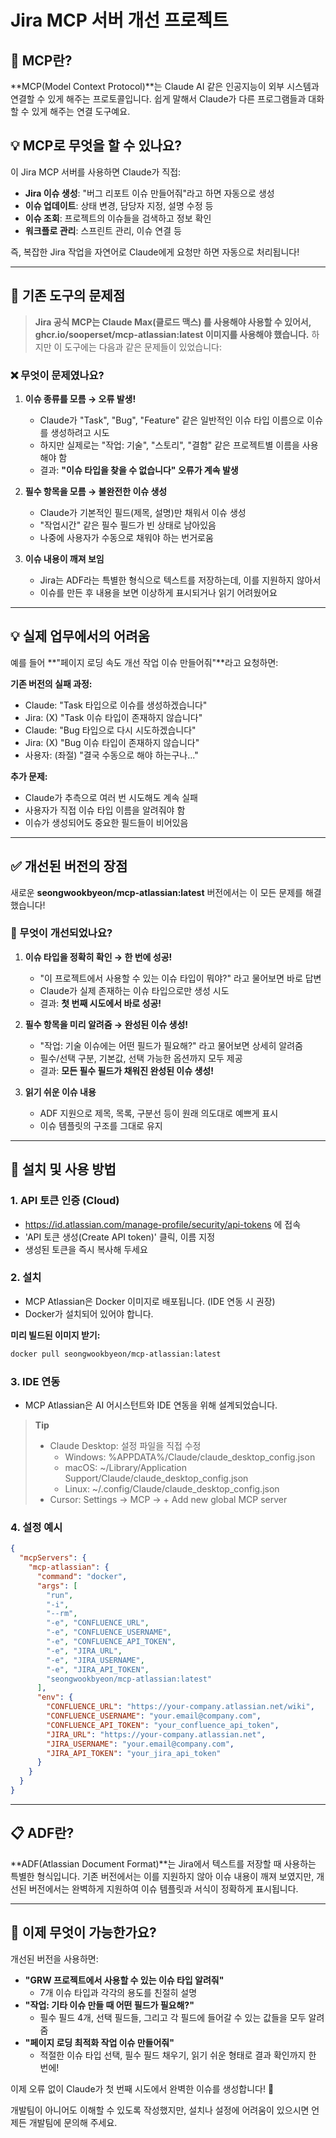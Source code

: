# Jira MCP 서버 개선 프로젝트

## 🤖 MCP란?
**MCP(Model Context Protocol)**는 Claude AI 같은 인공지능이 외부 시스템과 연결할 수 있게 해주는 프로토콜입니다. 쉽게 말해서 Claude가 다른 프로그램들과 대화할 수 있게 해주는 연결 도구예요.

## 💡 MCP로 무엇을 할 수 있나요?
이 Jira MCP 서버를 사용하면 Claude가 직접:
- **Jira 이슈 생성**: "버그 리포트 이슈 만들어줘"라고 하면 자동으로 생성
- **이슈 업데이트**: 상태 변경, 담당자 지정, 설명 수정 등
- **이슈 조회**: 프로젝트의 이슈들을 검색하고 정보 확인
- **워크플로 관리**: 스프린트 관리, 이슈 연결 등

즉, 복잡한 Jira 작업을 자연어로 Claude에게 요청만 하면 자동으로 처리됩니다!

---

## 🚨 기존 도구의 문제점
> **Jira 공식 MCP는 Claude Max(클로드 맥스) 를 사용해야 사용할 수 있어서, ghcr.io/sooperset/mcp-atlassian:latest 이미지를 사용해야 했습니다.** 하지만 이 도구에는 다음과 같은 문제들이 있었습니다:

### ❌ 무엇이 문제였나요?

1. **이슈 종류를 모름 → 오류 발생!**
   - Claude가 "Task", "Bug", "Feature" 같은 일반적인 이슈 타입 이름으로 이슈를 생성하려고 시도
   - 하지만 실제로는 "작업: 기술", "스토리", "결함" 같은 프로젝트별 이름을 사용해야 함
   - 결과: **"이슈 타입을 찾을 수 없습니다" 오류가 계속 발생**

2. **필수 항목을 모름 → 불완전한 이슈 생성**
   - Claude가 기본적인 필드(제목, 설명)만 채워서 이슈 생성
   - "작업시간" 같은 필수 필드가 빈 상태로 남아있음
   - 나중에 사용자가 수동으로 채워야 하는 번거로움

3. **이슈 내용이 깨져 보임**
   - Jira는 ADF라는 특별한 형식으로 텍스트를 저장하는데, 이를 지원하지 않아서
   - 이슈를 만든 후 내용을 보면 이상하게 표시되거나 읽기 어려웠어요

---

## 💡 실제 업무에서의 어려움
예를 들어 **"페이지 로딩 속도 개선 작업 이슈 만들어줘"**라고 요청하면:

**기존 버전의 실패 과정:**
- Claude: "Task 타입으로 이슈를 생성하겠습니다"
- Jira: (X) "Task 이슈 타입이 존재하지 않습니다"
- Claude: "Bug 타입으로 다시 시도하겠습니다"
- Jira: (X) "Bug 이슈 타입이 존재하지 않습니다"
- 사용자: (좌절) "결국 수동으로 해야 하는구나..."

**추가 문제:**
- Claude가 추측으로 여러 번 시도해도 계속 실패
- 사용자가 직접 이슈 타입 이름을 알려줘야 함
- 이슈가 생성되어도 중요한 필드들이 비어있음

---

## ✅ 개선된 버전의 장점
새로운 **seongwookbyeon/mcp-atlassian:latest** 버전에서는 이 모든 문제를 해결했습니다!

### 🎯 무엇이 개선되었나요?

1. **이슈 타입을 정확히 확인 → 한 번에 성공!**
   - "이 프로젝트에서 사용할 수 있는 이슈 타입이 뭐야?" 라고 물어보면 바로 답변
   - Claude가 실제 존재하는 이슈 타입으로만 생성 시도
   - 결과: **첫 번째 시도에서 바로 성공!**

2. **필수 항목을 미리 알려줌 → 완성된 이슈 생성!**
   - "작업: 기술 이슈에는 어떤 필드가 필요해?" 라고 물어보면 상세히 알려줌
   - 필수/선택 구분, 기본값, 선택 가능한 옵션까지 모두 제공
   - 결과: **모든 필수 필드가 채워진 완성된 이슈 생성!**

3. **읽기 쉬운 이슈 내용**
   - ADF 지원으로 제목, 목록, 구분선 등이 원래 의도대로 예쁘게 표시
   - 이슈 템플릿의 구조를 그대로 유지

---

## 🔧 설치 및 사용 방법

### 1. API 토큰 인증 (Cloud)
- https://id.atlassian.com/manage-profile/security/api-tokens 에 접속
- 'API 토큰 생성(Create API token)' 클릭, 이름 지정
- 생성된 토큰을 즉시 복사해 두세요

### 2. 설치
- MCP Atlassian은 Docker 이미지로 배포됩니다. (IDE 연동 시 권장)
- Docker가 설치되어 있어야 합니다.

**미리 빌드된 이미지 받기:**
```bash
docker pull seongwookbyeon/mcp-atlassian:latest
```

### 3. IDE 연동
- MCP Atlassian은 AI 어시스턴트와 IDE 연동을 위해 설계되었습니다.

> **Tip**
> - Claude Desktop: 설정 파일을 직접 수정
>   - Windows: %APPDATA%/Claude/claude_desktop_config.json
>   - macOS: ~/Library/Application Support/Claude/claude_desktop_config.json
>   - Linux: ~/.config/Claude/claude_desktop_config.json
> - Cursor: Settings → MCP → + Add new global MCP server

### 4. 설정 예시
```json
{
  "mcpServers": {
    "mcp-atlassian": {
      "command": "docker",
      "args": [
        "run",
        "-i",
        "--rm",
        "-e", "CONFLUENCE_URL",
        "-e", "CONFLUENCE_USERNAME",
        "-e", "CONFLUENCE_API_TOKEN",
        "-e", "JIRA_URL",
        "-e", "JIRA_USERNAME",
        "-e", "JIRA_API_TOKEN",
        "seongwookbyeon/mcp-atlassian:latest"
      ],
      "env": {
        "CONFLUENCE_URL": "https://your-company.atlassian.net/wiki",
        "CONFLUENCE_USERNAME": "your.email@company.com",
        "CONFLUENCE_API_TOKEN": "your_confluence_api_token",
        "JIRA_URL": "https://your-company.atlassian.net",
        "JIRA_USERNAME": "your.email@company.com",
        "JIRA_API_TOKEN": "your_jira_api_token"
      }
    }
  }
}
```

---

## 📋 ADF란?
**ADF(Atlassian Document Format)**는 Jira에서 텍스트를 저장할 때 사용하는 특별한 형식입니다. 기존 버전에서는 이를 지원하지 않아 이슈 내용이 깨져 보였지만, 개선된 버전에서는 완벽하게 지원하여 이슈 템플릿과 서식이 정확하게 표시됩니다.

---

## 🎉 이제 무엇이 가능한가요?
개선된 버전을 사용하면:

- **"GRW 프로젝트에서 사용할 수 있는 이슈 타입 알려줘"**
  - 7개 이슈 타입과 각각의 용도를 친절히 설명
- **"작업: 기타 이슈 만들 때 어떤 필드가 필요해?"**
  - 필수 필드 4개, 선택 필드들, 그리고 각 필드에 들어갈 수 있는 값들을 모두 알려줌
- **"페이지 로딩 최적화 작업 이슈 만들어줘"**
  - 적절한 이슈 타입 선택, 필수 필드 채우기, 읽기 쉬운 형태로 결과 확인까지 한 번에!

이제 오류 없이 Claude가 첫 번째 시도에서 완벽한 이슈를 생성합니다! 🚀

개발팀이 아니어도 이해할 수 있도록 작성했지만, 설치나 설정에 어려움이 있으시면 언제든 개발팀에 문의해 주세요.
